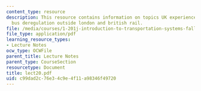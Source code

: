 ```yaml
---
content_type: resource
description: This resource contains information on topics UK experience, bus restructuring,
  bus deregulation outside london and british rail.
file: /media/courses/1-201j-introduction-to-transportation-systems-fall-2006/c99dad2c76e34c9e4f11a98346f49720_lect20.pdf
file_type: application/pdf
learning_resource_types:
- Lecture Notes
ocw_type: OCWFile
parent_title: Lecture Notes
parent_type: CourseSection
resourcetype: Document
title: lect20.pdf
uid: c99dad2c-76e3-4c9e-4f11-a98346f49720
---
```

